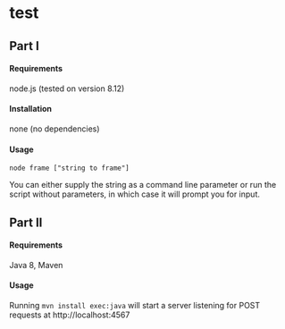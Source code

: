 # test

## Part I
#### Requirements
node.js (tested on version 8.12)

#### Installation
none (no dependencies)

#### Usage
 `node frame ["string to frame"]`

You can either supply the string as a command line parameter or run the script without parameters, in which case it will prompt you for input.

## Part II

#### Requirements
Java 8, Maven

#### Usage
Running `mvn install exec:java` will start a server listening for POST requests at http://localhost:4567